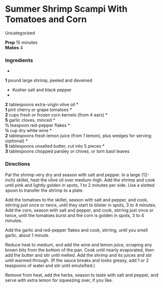 ﻿

#  Summer Shrimp Scampi With Tomatoes and Corn

Uncategorized

  
**Prep** 15 minutes  
**Makes** 4

###  Ingredients

  *  
**1** pound large shrimp, peeled and deveined
  * Kosher salt and black pepper
  *   
**2** tablespoons extra-virgin olive oil
  *   
**1** pint cherry or grape tomatoes
  *   
**2** cups fresh or frozen corn kernels (from 4 ears)
  *   
**5** garlic cloves, minced
  *   
**½** teaspoon red-pepper flakes
  *   
**¼** cup dry white wine
  *   
**2** tablespoons fresh lemon juice (from 1 lemon), plus wedges for serving (optional)
  *   
**5** tablespoons unsalted butter, cut into 5 pieces
  *   
**3** tablespoons chopped parsley or chives, or torn basil leaves

###  Directions

Pat the shrimp very dry and season with salt and pepper. In a large (12-inch)
skillet, heat the olive oil over medium-high. Add the shrimp and cook until
pink and lightly golden in spots, 1 to 2 minutes per side. Use a slotted spoon
to transfer the shrimp to a plate.

Add the tomatoes to the skillet, season with salt and pepper, and cook,
stirring just once or twice, until they start to blister in spots, 3 to 4
minutes. Add the corn, season with salt and pepper, and cook, stirring just
once or twice, until the tomatoes burst and the corn is golden in spots, 3 to
4 minutes.

Add the garlic and red-pepper flakes and cook, stirring, until you smell
garlic, about 1 minute.

Reduce heat to medium, and add the wine and lemon juice, scraping any brown
bits from the bottom of the pan. Cook until nearly evaporated, then add the
butter and stir until melted. Add the shrimp and its juices and stir until
warmed through. (If the sauce breaks and looks greasy, add 1 or 2 teaspoons of
water and stir until emulsified.)

Remove from heat, add the herbs, season to taste with salt and pepper, and
serve with extra lemon for squeezing over, if you like.

